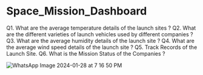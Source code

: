 # Space_Mission_Dashboard

Q1. What are the average temperature details of the launch sites ? 
Q2. What are the different varieties of launch vehicles used by different companies ?
Q3. What are the average humidity details of the launch site ?
Q4. What are the average wind speed details of the launch site ?
Q5. Track Records of the Launch Site.
Q6. What is the Mission Status of the Companies ?

![WhatsApp Image 2024-01-28 at 7 16 50 PM](https://github.com/RevHeadGuy/Space_Mission_Dashboard/assets/126312692/b8979998-efa0-4a11-904c-4ad6d83c2ad8)
